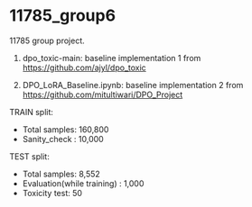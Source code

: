 # 11785_group6
11785 group project.

1. dpo_toxic-main: baseline implementation 1 from https://github.com/ajyl/dpo_toxic

2. DPO_LoRA_Baseline.ipynb: baseline implementation 2 from https://github.com/mitultiwari/DPO_Project

TRAIN split:
  - Total samples: 160,800
  - Sanity_check : 10,000

TEST split:
  - Total samples: 8,552
  - Evaluation(while training) : 1,000
  - Toxicity test: 50


